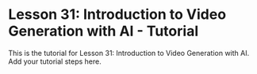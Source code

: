 # Lesson 31: Introduction to Video Generation with AI - Tutorial

This is the tutorial for Lesson 31: Introduction to Video Generation with AI. Add your tutorial steps here.
